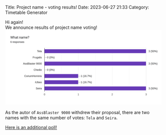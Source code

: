 Title: Project name - voting results!
Date: 2023-06-27 21:33
Category: Timetable Generator

Hi again!<br>
We announce results of project name voting!
![Results](./images/poll1_results.png)

As the autor of `AssBlaster 9000` withdrew their proposal, there are
two names with the same number of votes: `Tela` and `Seira`.

[Here is an additional poll!](https://docs.google.com/forms/d/e/1FAIpQLSd_iYKnQh2bzIFGHY-PKUWRmTcOo87sUfTm_gAUhZ3STk5Yaw/viewform?usp=sf_link)
